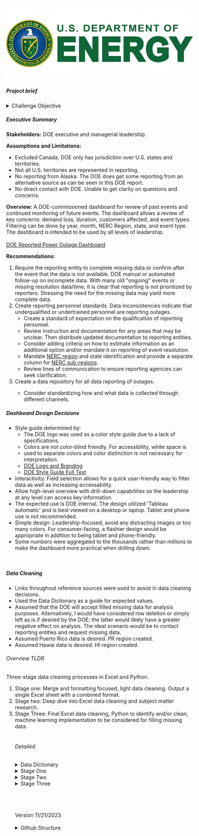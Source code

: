 <h1 align="center">
    <a href="https://www.energy.gov/">
    <img src="./docs/images/DOE_Color_Seal_Green_top_buffer.jpg">
    </a>
</h1>

<h5>Project brief</h5>
<details>
<summary>
Challenge Objective
</summary><br>
For the <a href="https://mavenanalytics.io/challenges/maven-power-outage-challenge/28">Maven Power Outage Challenge</a>, you'll be playing the role of a Senior Analytics Consultant hired by the U.S. Department of Energy (DOE). Here's your project brief:
<br>
Electricity outages are a growing concern as we enter an age of unprecedented energy demand and climate disasters. We have event-level power outage data going back to 2002 but have struggled to make sense of it due to severe issues with the data quality and integrity. This is where you come in.

We need you to consolidate and clean up the raw data, and create a dashboard or report to help us understand patterns and trends around outages, quantify their impact on our communities, and identify possible weak points in the grid.

Last but not least, please explicitly call out any caveats or assumptions you make regarding data quality issues or missing values.
</details>


<h5>Executive Summary</h5>

<b>Stakeholders:</b> DOE executive and managerial leadership.

<b>Assumptions and Limitations:</b>
<ul>
<li>Excluded Canada, DOE only has jurisdiction over U.S. states and territories. 
<li>Not all U.S. territories are represented in reporting.
<li>No reporting from Alaska. The DOE does get some reporting from an alternative source as can be seen in this DOE report.
<li>No direct contact with DOE. Unable to get clarity on questions and concerns.
</ul>
<b>Overview:</b> A DOE-commissioned dashboard for review of past events and continued monitoring of future events. The dashboard allows a review of key concerns: demand loss, duration, customers affected, and event types. Filtering can be done by year, month, NERC Region, state, and event type. The dashboard is intended to be used by all levels of leadership.
<br>
<br>
<a href="https://public.tableau.com/app/profile/gregory.morris4179/viz/MavenPowerOutageChallenge/DOEDashboard">DOE Reported Power Outage Dashboard</a>
<br>

<b>Recommendations:</b>
<ol>
<li>Require the reporting entity to complete missing data or confirm after the event that the data is not available. DOE manual or automated follow-up on incomplete data. With many old "ongoing" events or missing resolution data/time, it is clear that reporting is not prioritized by reporters. Stressing the need for the missing data may yield more complete data. 
<li>Create reporting personnel standards. Data inconsistencies indicate that underqualified or undertrained personnel are reporting outages. 
    <ul>
        <li>Create a standard of expectation on the qualification of reporting personnel.
        <li>Review instruction and documentation for any areas that may be unclear. Then distribute updated documentation to reporting entities. 
        <li>Consider adding criteria on how to estimate information as an additional option and/or mandate it on reporting of event resolution.
        <li>Mandate <a href="https://www.nerc.com/AboutNERC/keyplayers/Pages/default.aspx">NERC region</a> and state identification and provide a separate column for <a href="https://www.eia.gov/electricity/data/eia411/#tabs_NERC-1">NERC sub-regions</a>.
        <li>Review lines of communication to ensure reporting agencies can seek clarification.
    </ul>
<li>Create a data repository for all data reporting of outages.</li>
    <ul>
        <li>Consider standardizing how and what data is collected through different channels.</li>
    </ul>
</ol>

<h5>Dashboard Design Decisions</h5>

<ul>
    <li>Style guide determined by:
    <ul>
        <li>The DOE logo was used as a color style guide due to a lack of specifications.
        <li>Colors are not color-blind friendly. For accessibility, white space is <li>used to separate colors and color distinction is not necessary for interpretation.
        <li><a href="https://www.energy.gov/department-energy-logo-and-branding-guidelines"> DOE Logo and Branding</a>
        <li><a href="https://www.energy.gov/eere/communicationstandards/style-guide-full-text#abbreviations">DOE Style Guide Full Text</a>
    </ul>
    <li>Interactivity: Field selection allows for a quick user-friendly way to filter data as well as increasing accessability.
    <li>Allow high-level overview with drill-down capabilities so the leadership at any level can access key information. 
    <li>The expected use is DOE internal. The design utilized 'Tableau automatic' and is best viewed on a desktop or laptop. Tablet and phone use is not recommended.
    <li>Simple design: Leadership-focused, avoid any distracting images or too many colors. For consumer-facing, a flashier design would be appropriate in addition to being tablet and phone-friendly.
    <li>Some numbers were aggregated to the thousands rather than millions to make the dashboard more practical when drilling down. 
</ul>
<br>
<h5>Data Cleaning</h5>
<ul>
    <li>Links throughout reference sources were used to assist in data cleaning decisions.</li>
    <li>Used the Data Dictionary as a guide for expected values.</li>
    <li>Assumed that the DOE will accept filled missing data for analysis purposes. Alternatively, I would have considered row deletion or simply left as is if desired by the DOE; the latter would likely have a greater negative effect on analysis. The ideal scenario would be to contact reporting entities and request missing data.</li>
    <li>Assumed Puerto Rico data is desired. PR region created.</li>
    <li>Assumed Hawai data is desired. HI region created.</li>
</ul>

<h6>Overview TLDR</h6>
Three-stage data cleaning processes in Excel and Python. 
<ol type="1">
<li>Stage one: Merge and formatting focused, light data cleaning. Output a single Excel sheet with a combined format.</li>
<li>Stage two: Deep dive into Excel data cleaning and subject matter research.</li>
<li>Stage Three: Final Excel data cleaning, Python to identify and/or clean, machine learning implementation to be considered for filling missing data. </li>
<br>
<h6>Detailed</h6>
<details>
<summary>
Data Dictionary
</summary><br>

**Field	Description:**

*  **Date & Time Event Began:**	The month day year and time (in 24-hour format) when the incident began.
*  **Date & Time of Restoration:** The month day year and time (in 24-hour format) when the event no longer met one of the 24 criteria for an emergency alert.
*  **Area Affected:** The name of the State(s) and political subdivision(s) (i.e. city town county etc.) affected by the incident. This represents the largest area affected by the incident and it's not a requirement to list all the cities and towns in a region or State.
*  **NERC Region:** The North American Electric Reliability Corporation (NERC) region responsible for the restoration
*  **Alert Criteria:**	Emergency criteria met that caused the form to be filled
*  **Event Type:** Cause of the incident
*  **Demand Loss (megawatts):** The amount of the peak demand involved over the entire incident. If the amount is unknown and you are unable to make an estimate then leave this blank.
*  **Number of Customers Affected:**	The total number of customers affected during the entire incident or disturbance which could be more than the peak number in the case of rolling blackouts. If this number cannot be estimated when the form is initially submitted check the unknown box.

**Additional Note:**

* The year range is from 2002 to 2023.
* Users are instructed to leave blank when unable to estimate outages MW or population. For analysis purposes, these numbers will be estimated. 
</details>

<details>
<summary>
Stage One
</summary><br>

**Excel**
* Used the Data Dictionary as a guide for expected values.
* Formatted data tables:
    * Format to use 2022's column names as this format best fits the majority of the data.
    * For Alert criteria before 2015, listed as 'unknown'.
    * Split combined date time columns for years before 2011.
    * Formatted the correct type for date, time, and integer columns.
* Dates transposed (showing as finishing before the start date), corrected the date and month then moved to the correct sheet when appropriate.
* Removed 'ongoing' from the date column.
* Remove gridlines and white background color.
* Sheet 2023: Removed Temp column; no data.
* Sheet 2016: Only had data up to October 31st.
* Sheet 2011: the years 2077 (well into the future) and 2001 (before data collection) were corrected to 2011 to match the start date.
* Sheet 2004: Removed record with no start and end dates. Unable to confirm actuals.
* Sheet 2002 and 2003: Merge and center data cells by date across all columns where appropriate.
</details>

<details>
<summary>
Stage Two
</summary><br>

**Excel**
* Combined into a single sheet. Shape (3913,11).
* Merge any identified duplicates.
* Alert Criteria: Fill blank with 'Unknown'.
* Format data to Calibri 10 middle center.
* Format date formula: `=DATE(YEAR(C2),MONTH(C2),DAY(C2))`
* Format time to resolve a.m./p.m. issue: `=SUBSTITUTE(SUBSTITUTE(TEXT(C2, "hh:mm AM/PM"), "a.m.", "AM"), "p.m.", "PM")`
* Convert to time data type: `=TIME(HOUR(D2),MINUTE(D2),SECOND(D2))`
* Merge date time: `=DATE(YEAR(B2), MONTH(B2), DAY(B2)) + TIME(HOUR(C2), MINUTE(C2), SECOND(C2))`
* Convert restoration time based on hours: `=B2 + TIME(7, 0, 0)`
    * Dates are adjusted for times that rollover.
* Date Event Began: 
    * Format to date type, correct transposed dates i.e. ends before it starts.
    * Combined date and time as "Date Event Began".
* Time Event Began: Removed extra spaces and words, transitioned to time ##:## AM/PM format, Changed 5:70 to 5:00, N/A and blank changed to 1600 as this is the most common time per [Red Cross.](https://perryco.org/wp-content/uploads/2020/07/poweroutage.pdf)
* Date of Restoration: 
    * Ongoing and blank dates are filled with the start dates as that is the only day we can confirm the outage occurred. 
    * Formatted to date type.
* Time of Restoration: 
    * Removed extra spaces and words.
    * Transitioned to time ##:## AM/PM format, N/A and blank end times determined by average time per year based on reporting from [US Energy Information Administration.](https://www.eia.gov/todayinenergy/detail.php?id=54639#:~:text=When%20major%20events%E2%80%94including%20snowstorms,year%20from%202013%20to%202021.) 
    * No reliable date before 2008, used an average time of 3.5 hours for 2009 and all earlier years. [Eaton Blackout Tracker](https://www.eaton.com/content/dam/eaton/products/backup-power-ups-surge-it-power-distribution/backup-power-ups/blackout-tracker-/eaton-blackout-tracker-annual-report-2009.pdf) began in early 2008 but only the 2009 report is available. 
    * No reliable date after 2021, used an average time of 7 hours in 2021 for all later years.
    * Combined date and time as "Time of Restoration".
* Area Affected: Puerto Rico: to Puerto Rico, blank to Unkown
* NERC Region: Puerto Rico areas changed to PR [they do not fall into a specific region](https://19january2017snapshot.epa.gov/energy/north-american-reliability-corporation-nerc-region-representational-map_.html). Filled blanks by looking at similar Area Affected.
<br>
* Event Type: 
**Note 1:** Format so that similar items are grouped for analysis. Many nuanced details fail to provide additional insight and hinder analysis often due to the low number of records. Grouping related instances will allow better general analysis and is more appropriate for a dashboard.
**Note 2:** Public appeals are a request for public energy conservation and not a cause. It is done when the power grid is unable to supply the power needed; Generation Inadequacy.
    * Format as Text.
    1. Cyber Event: All cyber attacks/events and telecommunication attacks. Excludes computer hardware.
    1. Equipment Failure: All variants of equipment/line/generator/switch/hardware/cable/substation/exciter/breaker faulted/failure/malfunction/tripped/error/loss/shutdown, complete system failure, Operational Failure of Electrical System. Unless the cause is listed i.e. fire, severe weather, etc., we only know the equipment failed.
    1. Fire/Wildfire: All variations of fire listed, all variants of wildfire and Brushfire (a type of wildfire); supersede equipment failure.
    1. Generation Inadequacy Load/Fuel/Supply: Generation inadequacy, inadequate electric resources to serve load, pubic appeals, high loads, all to Fuel Supply Deficiency, loss of power from wholesaler, CAISO Initiated Interruption: All [CAISO (California Independent System Operator)](https://www.caiso.com/Documents/Rotating-Power-Outages-Fact-Sheet.pdf) variants converted. Unless the cause is listed i.e. fire, severe weather
    1. Natural Disasters - Earthquake/Hurricane/Tornado/Tropical: All variants of hurricanes, tornados, and tropical depressions.
        * Natural disasters could encompass more than listed here depending on the source definition. A decision was made to group other weather events separately as it is likely unique decisions can be made for them.
    1. Other: Rare and unique events. Low-flying helicopter, Voltage Reduction (System Test), Made Public Appeal - System Drill, and other.
    1. Physical Attack/Vandalism: all variants of physical attack, vandalism, and suspicious activity.
    1. Severe Weather - Heat Wave: Heat storm, heat wave, high temperatures.
    1. Severe Weather - Lightning/Thunderstorm: Lightning storms, lightning strikes, lightning, thunderstorms and [Hail](https://www.nssl.noaa.gov/education/svrwx101/hail/).
    1. Severe Weather - Rain/Wind/Flooding: All variants of rain, flooding, with or without Wind.
    1. Severe Weather - Wind: Nor'easter, high winds, Severe Storm with High Wind Gusts, dust storm.
    1. Severe Weather - Winter/Snow/Ice: All variants of winter, snow, ice, cold weather, freezing rain and winter storm events. NOAA's National Severe Storms Laboratory [groups these as winter storms.](https://www.nssl.noaa.gov/education/svrwx101/winter/types/), Public Appeal due to Severe Weather - Cold.
    1. Severe Weather - Unspecified/Other: May or may not include high winds, severe weather, severe/major storms, weather, fog.
    1. System Operations: [System operations](https://www.pjm.com/markets-and-operations/ops-analysis), operational failure of electrical system.
    1. Unkown/Unspecified: Unknown *, - Unknown, Distribution Interruption - Unknown Cause, [Load shedding](https://www.techtarget.com/searchdatacenter/definition/load-shedding), shed firm load, public appeal (no cause listed), load reduction, interruption of firm power, Electrical System Separation/[Islanding](https://en.wikipedia.org/wiki/Islanding). Unless the cause is listed i.e. fire, severe weather, etc.

<br>

* NERC Region
    * Electricity Information Sharing and Analysis Center (E-ISAC) converted to the appropriate NERC region based on the criteria listed below:
        * [NERC Atlas for NERC identification](https://atlas.eia.gov/maps/nerc-regions) with Google Maps to identify locations not in the atlas.
        * NERC based on the Area Affected Column. 
        * Convert delimiters to ",".
        * Corrected spellings.
        * Purto Rico: PR
        * Hawaii: HI
        * Indeterminate NERC membership: List nearest NERC.
<br>

* Demand Loss(MW): 
    * The expected value is a number or leave blank if unknown. All strings were removed.
    * Deleted: 'NA', 'unknown', '-', descriptive text.
    * For ranges, only accept the highest estimate.
    * Approx, greater/Less than converted to just the number given.
    * customers affected moved to the correct column, deleted peak and kept actual (and removed strings). 
    * Removed dates and times.
    * Error: Number stored as text, converted to a number.
    * Formated number with one decimal place to maintain the accuracy of estimates given.
    

<br>

* Number of Customers: 
    * The expected value is a number or left blank if unknown. 
    * Deleted descriptive text.
    * Error: Number stored as text, converted to a number.
    * Deleted: 'NA' and 'unknown' strings, date, '-'.
    * Approx, greater/Less than converted to just the number given.
    * Converted utilities and industrial to just the number given.
    * Formatted to a whole number.
    
</details>

<details>
<summary>
Stage Three
</summary> <br />
<b>Python</b>

* Identify negative datetimes
     * For datetime64 correction: in the case of 00:00 to early morning, (0400) it is considered a wrong day issue as it is common for Americans to transition to the AM as if it is the same day in common talk. This is further supported by the times often starting in the late evening or near midnight. 
    * In all other cases, the dates will be treated as if they are transposed and swapped accordingly. 
* Fill in blanks based on Event Type and NERC Region averages.
    * Fill remaining after by just Event Type.
* Identify US states and Canadian provinces.
* Identify duplicate dates, and export the list to Excel for manual comparison to confirm if a merge is necessary.
* Values are assumed to be Missing Completely at Random (MCAR).
* Demand loss MW
    * Filled blanks where specified in Alert Criteria, accepting the highest if a range is given.
        * In the case of "Uncontrolled loss of (various numbers provided) Megawatts or more...", blanks filled in as 100.
* Customers
    * Fill in blanks where specified in Alert Criteria, accepting the highest if a range is given.
        * In the case of "Loss of electric service to more than 50,000 customers...", blanks filled in as 50000.
    * In some instances, the number reported may be less than suggested in the Alert Criteria. No correction was made. 
* Column names to all upper case.
* Save as 'DOE_final.xlxs'.

<b>Excel</b>
* Validate and complete state and province identification. 
* Correct NERC Region based on state identification.
* Manually correct states post Python processing.
* Google city, area, and county locations. 
* Unknown locations left blank, 18 total.
* Carolina = ['North Carolina','South Carolina']
* [Midcontinent Independent Operator (MISO)](https://ca.practicallaw.thomsonreuters.com/w-016-8616?transitionType=Default&contextData=(sc.Default)&firstPage=true#:~:text=One%20of%20seven%20regional%20transmission,%2C%20Indiana%2C%20Iowa%2C%20Kentucky%2C).
* [Delmarva Power service territory](https://www.delmarva.com/AboutUs/Pages/CompanyInformation.aspx#:~:text=Delmarva%20Power%2C%20a%20public%20utility,gas%20customers%20in%20northern%20Delaware.)
* [Southwestern Region of Service Territory](https://www.swepco.com/company/about/#:~:text=SWEPCO%20Fact%20Sheet-,Service%20Territory,Panhandle%20area%20of%20North%20Texas.)
* [Mid-Altantic Region of PJM](https://www.pjm.com/about-pjm/who-we-are.aspx#:~:text=PJM%20Interconnection%20is%20a%20regional,and%20the%20District%20of%20Columbia.)
* [Duke Energy](https://www.duke-energy.com/partner-with-us/economic-development/the-carolinas)
* [Dominion Energy](https://en.wikipedia.org/wiki/Dominion_Energy#:~:text=Dominion%20Energy%2C%20Inc.%2C%20commonly,Ohio%2C%20Pennsylvania%2C%20North%20Carolina%2C)
* [ComEd](https://www.exeloncorp.com/companies/comed#:~:text=ComEd's%20service%20territory%20comprises%20the,south%20(roughly%20Interstate%2080).)
* [BGE](https://www.bge.com/AboutUs/Pages/CompanyInformation.aspx)
* [A.D. Edmonston Pumping Plant](https://www.watereducation.org/aquapedia/ad-edmonston-pumping-plant)
* [CSWS-AEP West](https://www.aep.com/about/businesses/opcos#:~:text=Maintaining%20the%20nation's%20largest%20electricity,Texas%2C%20Virginia%20and%20West%20Virginia.)
* [Southern Company](https://www.southerncompany.com/about/our-business/energyisessential.html#:~:text=Our%20family%20of%20companies%20is,in%20Georgia%2C%20Alabama%20and%20Mississippi.)
* [Entergy System](https://www.entergy.com/about/)
* [TVA Service Territory](https://www.enelx.com/n-a/en/resources/brochures/tennessee-valley-authority-demand-response)
    * [Government archives](https://www.archives.gov/milestone-documents/tennessee-valley-authority-act#:~:text=As%20a%20federal%20public%20power,%2C%20North%20Carolina%2C%20and%20Georgia.)
* [Balancing Area](https://www.eia.gov/electricity/gridmonitor/about)
    * [Southeastern Power Administration (SEPA)](https://www.federalregister.gov/agencies/southeastern-power-administration#:~:text=The%20Southeastern%20Power%20Administration%20is,Mississippi%2C%20Tennessee%2C%20and%20Kentucky.)
* Duplicates are identified by area affected and time, then merged. 
    * Different areas affected in the same state, the same event type, the same cause, and the same start and end times will be combined.
    * If the same reporting area, the highest number is kept. If one has additional reporting then numbers are combined. 
    * Duplicate special cases: 
        * These are things like slight variance in times but the same specific reporting area such as California: Butte County.
        * 2007-9-18 5:15 and 9-18 5:14 events.
        * 2010-6-17 0930, all 3 keep the latest resolution reporting.
        * 2007-10-22 14:01:00 and 2007-10-22 14:05:00 merge, keep highest reporting.
        * 2018-08-07 01:22:00: latest time and highest reporting kept.2020-01-09 23:07:00 one-minute variance time of restoration.
        * 2021-02-15 01:54:00 and 2021-02-15 02:51:00 combined Texas: Travis County.
        * 2021-02-15 18:00:00 kept latest time.
        * 2021-02-16 06:48:00 state reported as separate and combined with another state, highest customer number kept.
        * 2022-01-01 12:36:00 highest time of restoration kept.
        * 2022-02-03 12:56:00 highest time of restoration kept.
* Deleted rows that have ALL of the following as unknown: area affected, event type, power, and customer.
* Clean up extra spaces and quotation marks.
    * Create a standard list: `=SUBSTITUTE(SUBSTITUTE(MID(A2, 2, LEN(A2)-2), ", ", ","), ",", ", ")`
    * Remove spaces: `=SUBSTITUTE(SUBSTITUTE(A1, ", ", ","), " ,", ",")`
    * Remove quotation marks: `=SUBSTITUTE(A1, "'", "")`


</details>
<BR>
<BR>
<BR>
<BR>
Version 11/21/2023
<BR>
<BR>
<details>
<summary>
Github Structure
</summary> <br />
<b>Python</b>

├── LICENSE
├── README.md          <- The top-level README for developers using this project.
├── data
│   ├── processed      <- The final, canonical data sets for modeling.
│   └── raw            <- The original, immutable data dump.
│
├── docs               <- A default Sphinx project; see sphinx-doc.org for details
│
├── models             <- Trained and serialized models, model predictions, or model summaries.
│
├── notebooks          <- Jupyter notebooks.
│
├── references         <- Data dictionaries, manuals, and all other explanatory materials.
│
├── reports            <- Generated analysis as HTML, PDF, LaTeX, etc.
│   └── figures        <- Generated graphics and figures to be used in reporting
│
├── requirements.txt   <- The requirements file for reproducing the analysis environment,
│                         generated with `pip freeze > requirements.txt`
│
├── setup.py           <- makes project pip installable (pip install -e .) so src can be imported
├── src                <- Source code for use in this project.
│   ├── __init__.py    <- Makes src a Python module
│   │
│   ├── data           <- Scripts to download or generate data
│   │   └── make_dataset.py
│   │
│   ├── features       <- Scripts to turn raw data into features for modeling
│   │   └── build_features.py
│   │
│   ├── models         <- Scripts to train models and then use trained models to make
│   │   │                 predictions
│   │   ├── predict_model.py
│   │   └── train_model.py
│   │
│   └── visualization  <- Scripts to create exploratory and results-oriented visualizations
</details>
